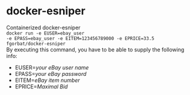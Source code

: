 # docker-esniper<br>
Containerized docker-esniper<br>
<code>docker run -e EUSER=ebay_user -e EPASS=ebay_user -e EITEM=123456789000 -e EPRICE=33.5 fgorbat/docker-esniper</code><br>
By executing this command, you have to be able to supply the following info:
* EUSER=<i>your eBay user name</i>
* EPASS=<i>your eBay password</i>
* EITEM=<i>eBay item number</i>
* EPRICE=<i>Maximal Bid</i>
